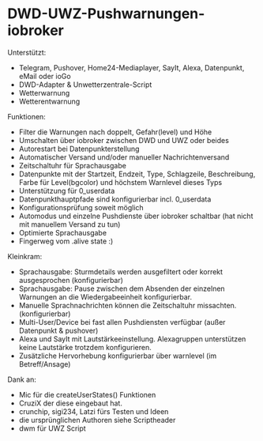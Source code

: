 # DWD-UWZ-Pushwarnungen-iobroker

Unterstützt:
- Telegram, Pushover, Home24-Mediaplayer, SayIt, Alexa, Datenpunkt, eMail oder ioGo
- DWD-Adapter & Unwetterzentrale-Script
- Wetterwarnung
- Wetterentwarnung

Funktionen:
- Filter die Warnungen nach doppelt, Gefahr(level) und Höhe
- Umschalten über iobroker zwischen DWD und UWZ oder beides
- Autorestart bei Datenpunkterstellung
- Automatischer Versand und/oder manueller Nachrichtenversand
- Zeitschaltuhr für Sprachausgabe
- Datenpunkte mit der Startzeit, Endzeit, Type, Schlagzeile, Beschreibung, Farbe für Level(bgcolor) und höchstem Warnlevel dieses Typs
- Unterstützung für 0_userdata
- Datenpunkthauptpfade sind konfigurierbar incl. 0_userdata
- Konfigurationsprüfung soweit möglich
- Automodus und einzelne Pushdienste über iobroker schaltbar (hat nicht mit manuellem Versand zu tun)
- Optimierte Sprachausgabe
- Fingerweg vom .alive state :)

Kleinkram:
- Sprachausgabe: Sturmdetails werden ausgefiltert oder korrekt ausgesprochen (konfigurierbar)
- Sprachausgabe: Pause zwischen dem Absenden der einzelnen Warnungen an die Wiedergabeeinheit konfigurierbar.
- Manuelle Sprachnachrichten können die Zeitschaltuhr missachten. (konfigurierbar)
- Multi-User/Device bei fast allen Pushdiensten verfügbar (außer Datenpunkt & pushover)
- Alexa und SayIt mit Lautstärkeeinstellung. Alexagruppen unterstützen keine Lautstärke trotzdem konfigurieren.
- Zusätzliche Hervorhebung konfigurierbar über warnlevel (im Betreff/Ansage)

Dank an:
- Mic für die createUserStates() Funktionen
- CruziX der diese eingebaut hat.
- crunchip, sigi234, Latzi fürs Testen und Ideen
- die ursprünglichen Authoren siehe Scriptheader
- dwm für UWZ Script
